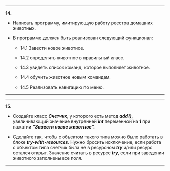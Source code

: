 ____
**14.**
- Написать программу, имитирующую работу реестра домашних животных.
- В программе должен быть реализован следующий функционал:

    - 14.1 Завести новое животное.

    - 14.2 определять животное в правильный класс.

    - 14.3 увидеть список команд, которое выполняет животное.

    - 14.4 обучить животное новым командам.

    - 14.5 Реализовать навигацию по меню.
_____
_____
**15.** 
- Создайте класс ***Счетчик***, у которого есть метод ***add()***, увеличивающий̆
значение внутренней̆ ***int*** переменной̆ на ***1*** при нажатии ***“Завести новое животное”.*** 

- Сделайте так, чтобы с объектом такого типа можно было работать в
блоке ***try-with-resources***. Нужно бросить исключение, если работа с объектом
типа счетчик была не в ресурсном ***try*** и/или ресурс остался открыт. Значение
считать в ресурсе ***try***, если при заведении животного заполнены все поля.
____